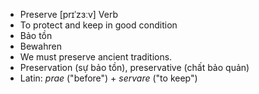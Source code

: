 - Preserve [prɪˈzɜːv] Verb  
- To protect and keep in good condition  
- Bảo tồn  
- Bewahren  
- We must preserve ancient traditions.  
- Preservation (sự bảo tồn), preservative (chất bảo quản)  
- Latin: *prae* ("before") + *servare* ("to keep")